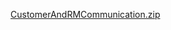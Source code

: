 [CustomerAndRMCommunication.zip](https://github.com/Bharathwbx/RMCommunicationChat/files/9812714/CustomerAndRMCommunication.zip)
